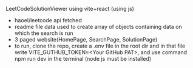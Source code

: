 LeetCodeSolutionViewer using vite+react (using js)
- haoel/leetcode api fetched
- readme file data used to create array of objects containing data on which the search is run
- 3 paged website(HomePage, SearchPage, SolutionPage)
- to run, clone the repo, create a .env file in the root dir and in that file write VITE_GUTHUB_TOKEN=\<Your GitHub PAT\>, and use command npm run dev in the terminal (node js must be installed)

